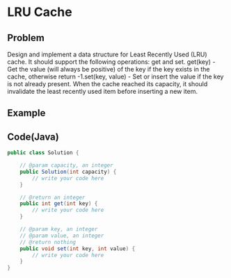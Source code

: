 LRU Cache
===

## Problem

Design and implement a data structure for Least Recently Used (LRU) cache. It should support the following operations: get and set.
get(key) - Get the value (will always be positive) of the key if the key exists in the cache, otherwise return -1.set(key, value) - Set or insert the value if the key is not already present. When the cache reached its capacity, it should invalidate the least recently used item before inserting a new item.


## Example



Code(Java)
----------

```java
public class Solution {

    // @param capacity, an integer
    public Solution(int capacity) {
        // write your code here
    }

    // @return an integer
    public int get(int key) {
        // write your code here
    }

    // @param key, an integer
    // @param value, an integer
    // @return nothing
    public void set(int key, int value) {
        // write your code here
    }
}
```